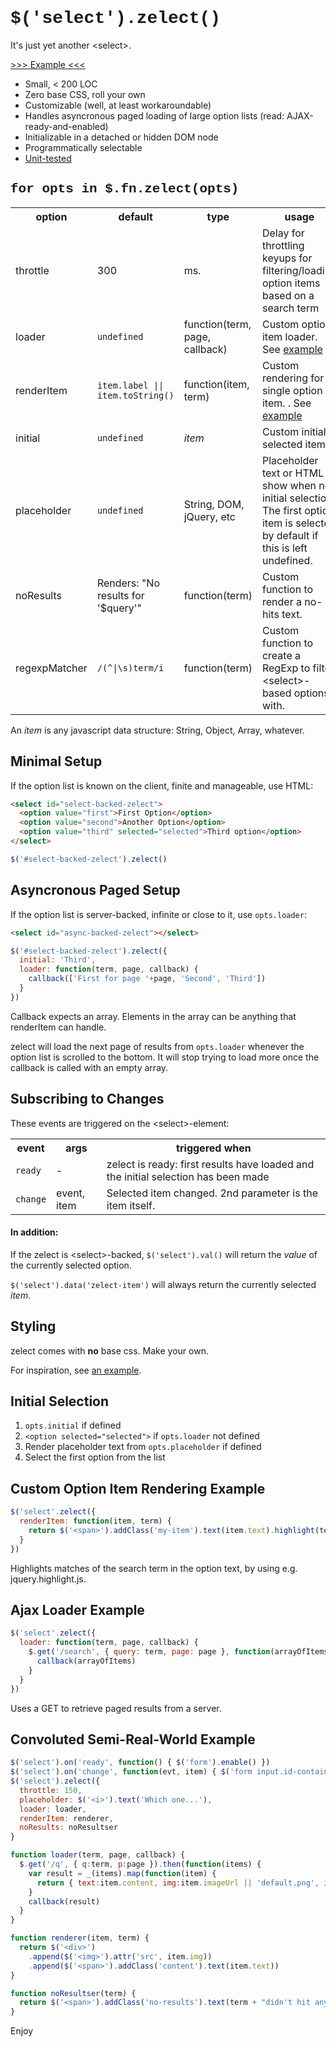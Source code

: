 # <span style="font-family: Consolas,'Liberation Mono',Courier,monospace">$('select').zelect()</span>

It's just yet another &lt;select&gt;.

<a href="http://mtkopone.github.com/zelect/">&gt;&gt;&gt; Example &lt;&lt;&lt;</a>

* Small, < 200 LOC
* Zero base CSS, roll your own
* Customizable (well, at least workaroundable)
* Handles asyncronous paged loading of large option lists (read: AJAX-ready-and-enabled)
* Initializable in a detached or hidden DOM node
* Programmatically selectable
* <a href="https://github.com/mtkopone/zelect/blob/master/test.js">Unit-tested</a>

## <span style="font-family: Consolas,'Liberation Mono',Courier,monospace">for opts in $.fn.zelect(opts)</span>

<table>
  <tr><th>option</th><th>default</th><th>type</th><th>usage</th></tr>
  <tr><td>throttle</td><td>300</td><td>ms.</td><td>Delay for throttling keyups for filtering/loading option items based on a search term</td></tr>
  <tr><td>loader</td><td><code>undefined</code></td><td>function(term, page, callback)</td><td>Custom option item loader. See <a href="#ajax-loader-example">example</a></td></tr>
  <tr><td>renderItem</td><td><code>item.label || item.toString()</code></td><td>function(item, term)</td><td>Custom rendering for a single option item. . See <a href="#custom-option-item-rendering-example">example</a></td></tr>
  <tr><td>initial</td><td><code>undefined</code></td><td><i>item</i></td><td>Custom initial selected item</td></tr>
  <tr><td>placeholder</td><td><code>undefined</code></td><td>String, DOM, jQuery, etc</td><td>Placeholder text or HTML to show when no initial selection. The first option item is selected by default if this is left undefined.</td></tr>
  <tr><td>noResults</td><td>Renders: "No results for '$query'"</td><td>function(term)</td><td>Custom function to render a no-hits text.</td></tr>
  <tr><td>regexpMatcher</td><td><code>/(^|\s)term/i</code></td><td>function(term)</td><td>Custom function to create a RegExp to filter &lt;select&gt;-based options with.</td></tr>
</table>

An _item_ is any javascript data structure: String, Object, Array, whatever.


## Minimal Setup

If the option list is known on the client, finite and manageable, use HTML:

```html
<select id="select-backed-zelect">
  <option value="first">First Option</option>
  <option value="second">Another Option</option>
  <option value="third" selected="selected">Third option</option>
</select>
```
```javascript
$('#select-backed-zelect').zelect()
```


## Asyncronous Paged Setup

If the option list is server-backed, infinite or close to it, use `opts.loader`:

```html
<select id="async-backed-zelect"></select>
```
```javascript
$('#select-backed-zelect').zelect({
  initial: 'Third',
  loader: function(term, page, callback) {
    callback(['First for page '+page, 'Second', 'Third'])
  }
})
```

Callback expects an array. Elements in the array can be anything that renderItem can handle.

zelect will load the next page of results from `opts.loader` whenever the option list is scrolled to the bottom. It will stop trying to load more once the callback is called with an empty array.

## Subscribing to Changes

These events are triggered on the &lt;select&gt;-element:

<table>
  <tr><th>event</th><th>args</th><th>triggered when</th></tr>
  <tr><td><code>ready</code></td><td>-</td><td>zelect is ready: first results have loaded and the initial selection has been made</td></tr>
  <tr><td><code>change</code></td><td>event, item</td><td>Selected item changed. 2nd parameter is the item itself.</td></tr>
</table>

#### In addition:

If the zelect is &lt;select&gt;-backed, `$('select').val()` will return the _value_ of the currently selected option.

`$('select').data('zelect-item')` will always return the currently selected _item_.


## Styling

zelect comes with **no** base css. Make your own.

For inspiration, see <a href="http://mtkopone.github.com/zelect/">an example</a>.


## Initial Selection

1. `opts.initial` if defined
2. `<option selected="selected">` if `opts.loader` not defined
3. Render placeholder text from `opts.placeholder` if defined
4. Select the first option from the list


## Custom Option Item Rendering Example

```javascript
$('select'.zelect({
  renderItem: function(item, term) {
    return $('<span>').addClass('my-item').text(item.text).highlight(term)
  }
})
```

Highlights matches of the search term in the option text, by using e.g. jquery.highlight.js.


## Ajax Loader Example

```javascript
$('select'.zelect({
  loader: function(term, page, callback) {
    $.get('/search', { query: term, page: page }, function(arrayOfItems) {
      callback(arrayOfItems)
    }
  }
})
```

Uses a GET to retrieve paged results from a server.


## Convoluted Semi-Real-World Example

```javascript
$('select').on('ready', function() { $('form').enable() })
$('select').on('change', function(evt, item) { $('form input.id-container').val(item.id) })
$('select').zelect({
  throttle: 150,
  placeholder: $('<i>').text('Which one...'),
  loader: loader,
  renderItem: renderer,
  noResults: noResultser
}

function loader(term, page, callback) {
  $.get('/q', { q:term, p:page }).then(function(items) {
    var result = _(items).map(function(item) {
      return { text:item.content, img:item.imageUrl || 'default.png', id:item.uniqueId }
    }
    callback(result)
  }
}

function renderer(item, term) {
  return $('<div>')
    .append($('<img>').attr('src', item.img))
    .append($('<span>').addClass('content').text(item.text))
}

function noResultser(term) {
  return $('<span>').addClass('no-results').text(term + "didn't hit anything.")
}
```


Enjoy